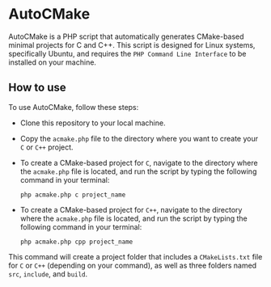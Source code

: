# AutoCMake

AutoCMake is a PHP script that automatically generates CMake-based minimal projects for C and C++. This script is designed for Linux systems, specifically Ubuntu, and requires the `PHP Command Line Interface` to be installed on your machine.

## How to use

To use AutoCMake, follow these steps:

* Clone this repository to your local machine.

* Copy the `acmake.php` file to the directory where you want to create your `C` or `C++` project.

* To create a CMake-based project for `C`, navigate to the directory where the `acmake.php` file is located, and run the script by typing the following command in your terminal:
  ```
  php acmake.php c project_name
  ```
* To create a CMake-based project for `C++`, navigate to the directory where the `acmake.php` file is located, and run the script by typing the following command in your terminal:
  ```
  php acmake.php cpp project_name
  ```
This command will create a project folder that includes a `CMakeLists.txt` file for `C` or `C++` (depending on your command), as well as three folders named `src`, `include`, and `build`. 
